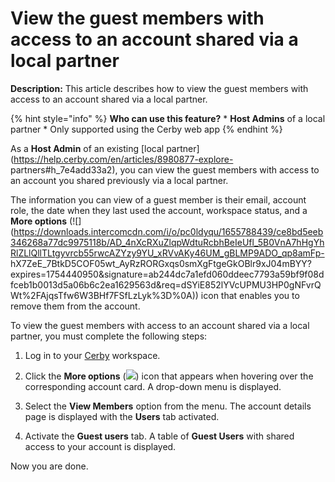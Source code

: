 # View the guest members with access to an account shared via a local partner

**Description:** This article describes how to view the guest members with access to an account shared via a local partner.

{% hint style="info" %} **Who can use this feature?** * **Host Admins** of a
local partner * Only supported using the Cerby web app {% endhint %}

As a **Host Admin** of an existing [local
partner](https://help.cerby.com/en/articles/8980877-explore-
partners#h_7e4add33a2), you can view the guest members with access to an
account you shared previously via a local partner.

The information you can view of a guest member is their email, account role,
the date when they last used the account, workspace status, and a **More
options**
(![](https://downloads.intercomcdn.com/i/o/pc0ldyqu/1655788439/ce8bd5eeb346268a77dc9975118b/AD_4nXcRXuZlqpWdtuRcbhBeIeUfl_5B0VnA7hHgYhRlZLlQllTLtgyvrcb55rwcAZYzy9YU_xRVvAKy46UM_gBLMP9ADO_qp8amFp-
hX7ZeE_7BtkD5COF05wt_AyRzRORGxqs0smXgFtgeGkOBlr9xJ04mBYY?expires=1754440950&signature=ab244dc7a1efd060ddeec7793a59bf9f08dfceb1b0013d5a06b6c2ea1629563d&req=dSYiE852lYVcUPMU3HP0gNFvrQWt%2FAjqsTfw6W3BHf7FSfLzLyk%3D%0A))
icon that enables you to remove them from the account.

To view the guest members with access to an account shared via a local
partner, you must complete the following steps:

  1. Log in to your [Cerby](https://app.cerby.com/) workspace.

  2. Click the **More options** (![](https://downloads.intercomcdn.com/i/o/pc0ldyqu/1655788439/ce8bd5eeb346268a77dc9975118b/AD_4nXcRXuZlqpWdtuRcbhBeIeUfl_5B0VnA7hHgYhRlZLlQllTLtgyvrcb55rwcAZYzy9YU_xRVvAKy46UM_gBLMP9ADO_qp8amFp-hX7ZeE_7BtkD5COF05wt_AyRzRORGxqs0smXgFtgeGkOBlr9xJ04mBYY?expires=1754440950&signature=ab244dc7a1efd060ddeec7793a59bf9f08dfceb1b0013d5a06b6c2ea1629563d&req=dSYiE852lYVcUPMU3HP0gNFvrQWt%2FAjqsTfw6W3BHf7FSfLzLyk%3D%0A)) icon that appears when hovering over the corresponding account card. A drop-down menu is displayed. 

  3. Select the **View Members** option from the menu. The account details page is displayed with the **Users** tab activated.

  4. Activate the **Guest users** tab. A table of **Guest Users** with shared access to your account is displayed. 

Now you are done.

